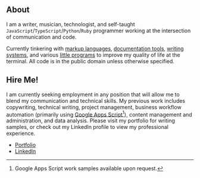 ## About

I am a writer, musician, technologist, and self-taught `JavaScript`/`TypeScript`/`Python`/`Ruby` programmer working at the intersection of communication and code.

Currently tinkering with [markup languages](https://github.com/unforswearing/todo_markup.js), [documentation tools](https://github.com/unforswearing/xdoc), [writing systems](https://github.com/unforswearing/poyml), and various [little programs](https://github.com/unforswearing?tab=repositories&q=&type=&language=shell) to improve my quality of life at the terminal. All code is in the public domain unless otherwise specified.

## Hire Me!

I am currently seeking employment in any position that will allow me to blend my communication and technical skills. My previous work includes copywriting, technical writing, project management, business workflow automation (primarily using [Google Apps Script](https://github.com/unforswearing?tab=repositories&q=gas)[^*]), content management and administration, and data analysis. Please visit my portfolio for writing samples, or check out my LinkedIn profile to view my professional experience.

- [Portfolio](https://unforswearing.com)
- [LinkedIn](https://linkedin.com/in/alvin-charity)

[^*]: Google Apps Script work samples available upon request.
